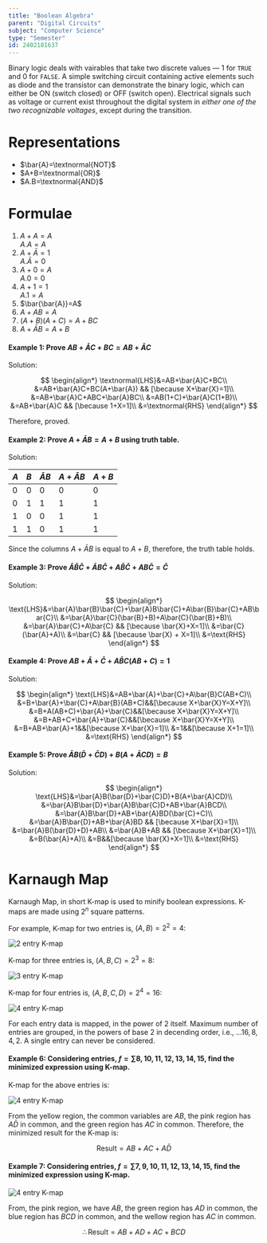 ```yaml
---
title: "Boolean Algebra"
parent: "Digital Circuits"
subject: "Computer Science"
type: "Semester"
id: 2402181637
---
```


Binary logic deals with vairables that take two discrete values &mdash; 1 for `TRUE` and 0 for `FALSE`. A simple switching circuit containing active elements such as diode and the transistor can demonstrate the binary logic, which can either be ON (switch closed) or OFF (switch open). Electrical signals such as voltage or current exist throughout the digital system in _either one of the two recognizable voltages_, except during the transition.

# Representations

- $\bar{A}=\textnormal{NOT}$
- $A+B=\textnormal{OR}$
- $A.B=\textnormal{AND}$

# Formulae

1. $A+A=A$\
   $A.A=A$
2. $A+\bar{A}=1$\
   $A.\bar{A}=0$
3. $A+0=A$\
   $A.0=0$
4. $A+1=1$\
   $A.1=A$
5. $\bar{\bar{A}}=A$
6. $A+AB=A$
7. $(A+B)(A+C)=A+BC$
8. $A+\bar{A}B=A+B$

#### Example 1: Prove $AB+\bar{A}C+BC=AB+\bar{A}C$

Solution:

$$
\begin{align*}
  \textnormal{LHS}&=AB+\bar{A}C+BC\\
  &=AB+\bar{A}C+BC(A+\bar{A}) && [\because X+\bar{X}=1]\\
  &=AB+\bar{A}C+ABC+\bar{A}BC\\
  &=AB(1+C)+\bar{A}C(1+B)\\
  &=AB+\bar{A}C && [\because 1+X=1]\\
  &=\textnormal{RHS}
\end{align*}
$$

Therefore, proved.

#### Example 2: Prove $A+\bar{A}B=A+B$ using truth table.

Solution:

| $A$ | $B$ | $\bar{A}B$ | $A+\bar{A}B$ | $A+B$ |
| --- | --- | ---------- | ------------ | ----- |
| 0   | 0   | 0          | 0            | 0     |
| 0   | 1   | 1          | 1            | 1     |
| 1   | 0   | 0          | 1            | 1     |
| 1   | 1   | 0          | 1            | 1     |

Since the columns $A+\bar AB$ is equal to $A+B$, therefore, the truth table holds.

#### Example 3: Prove $\bar{A}\bar{B}\bar{C}+\bar{A}B\bar{C}+A\bar{B}\bar{C}+AB\bar{C}=\bar{C}$

Solution:

$$
\begin{align*}
  \text{LHS}&=\bar{A}\bar{B}\bar{C}+\bar{A}B\bar{C}+A\bar{B}\bar{C}+AB\bar{C}\\
  &=\bar{A}\bar{C}(\bar{B}+B)+A\bar{C}(\bar{B}+B)\\
  &=\bar{A}\bar{C}+A\bar{C} && [\because \bar{X}+X=1]\\
  &=\bar{C}(\bar{A}+A)\\
  &=\bar{C} && [\because \bar{X} + X=1]\\
  &=\text{RHS}
\end{align*}
$$

#### Example 4: Prove $AB+\bar{A}+\bar{C}+A\bar{B}C(AB+C)=1$

Solution:

$$
\begin{align*}
  \text{LHS}&=AB+\bar{A}+\bar{C}+A\bar{B}C(AB+C)\\
  &=B+\bar{A}+\bar{C}+A\bar{B}(AB+C)&&[\because X+\bar{X}Y=X+Y]\\
  &=B+A(AB+C)+\bar{A}+\bar{C}&&[\because X+\bar{X}Y=X+Y]\\
  &=B+AB+C+\bar{A}+\bar{C}&&[\because X+\bar{X}Y=X+Y]\\
  &=B+AB+\bar{A}+1&&[\because X+\bar{X}=1]\\
  &=1&&[\because X+1=1]\\
  &=\text{RHS}
\end{align*}
$$

#### Example 5: Prove $\bar{A}B(\bar{D}+\bar{C}D)+B(A+\bar{A}CD)=B$

Solution:

$$
\begin{align*}
  \text{LHS}&=\bar{A}B(\bar{D}+\bar{C}D)+B(A+\bar{A}CD)\\
  &=\bar{A}B\bar{D}+\bar{A}B\bar{C}D+AB+\bar{A}BCD\\
  &=\bar{A}B\bar{D}+AB+\bar{A}BD(\bar{C}+C)\\
  &=\bar{A}B\bar{D}+AB+\bar{A}BD && [\because X+\bar{X}=1]\\
  &=\bar{A}B(\bar{D}+D)+AB\\
  &=\bar{A}B+AB && [\because X+\bar{X}=1]\\
  &=B(\bar{A}+A)\\
  &=B&&[\because \bar{X}+X=1]\\
  &=\text{RHS}
\end{align*}
$$

# Karnaugh Map

Karnaugh Map, in short K-map is used to minify boolean expressions. K-maps are made using $2^n$ square patterns.

For example, K-map for two entries is, $(A,B)=2^2=4$:

![2 entry K-map](/public/_data/2402181637-1.png)

K-map for three entries is, $(A,B,C)=2^3=8$:

![3 entry K-map](/public/_data/2402181637-2.png)

K-map for four entries is, $(A,B,C,D)=2^4=16$:

![4 entry K-map](/public/_data/2402181637-3.png)

For each entry data is mapped, in the power of $2$ itself. Maximum number of entries are grouped, in the powers of base 2 in decending order, i.e., $\ldots 16,8,4,2$. A single entry can never be considered.

#### Example 6: Considering entries, $f=\sum{8,10,11,12,13,14,15}$, find the minimized expression using K-map.

K-map for the above entries is:

![4 entry K-map](/public/_data/2402181637-4.png)

From the yellow region, the common variables are $AB$, the pink region has $A\bar{D}$ in common, and the green region has $AC$ in common. Therefore, the minimized result for the K-map is:

$$
\text{Result}=AB+AC+A\bar{D}
$$

#### Example 7: Considering entries, $f=\sum{7,9,10,11,12,13,14,15}$, find the minimized expression using K-map.

![4 entry K-map](/public/_data/2402181637-5.png)

From, the pink region, we have $AB$, the green region has $AD$ in common, the blue region has $BCD$ in common, and the wellow region has $AC$ in common.

$$
\therefore \text{Result}=AB+AD+AC+BCD
$$
